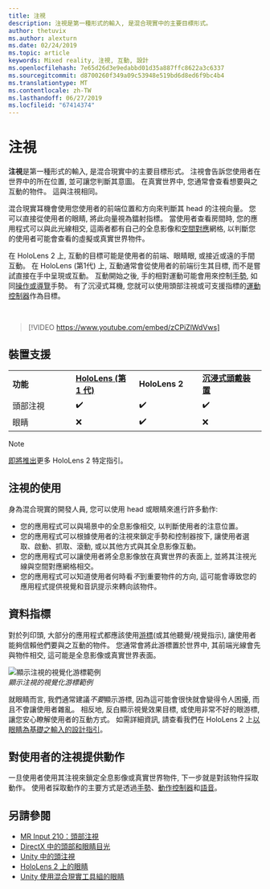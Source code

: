 ```yaml
---
title: 注視
description: 注視是第一種形式的輸入, 是混合現實中的主要目標形式。
author: thetuvix
ms.author: alexturn
ms.date: 02/24/2019
ms.topic: article
keywords: Mixed reality, 注視, 互動, 設計
ms.openlocfilehash: 7e65d26d3e9edabbd01d35a887ffc8622a3c6337
ms.sourcegitcommit: d8700260f349a09c53948e519bd6d8ed6f9bc4b4
ms.translationtype: MT
ms.contentlocale: zh-TW
ms.lasthandoff: 06/27/2019
ms.locfileid: "67414374"
---
```

# <a name="gaze"></a>注視

**注視**是第一種形式的輸入, 是混合現實中的主要目標形式。 注視會告訴您使用者在世界中的所在位置, 並可讓您判斷其意圖。 在真實世界中, 您通常會查看想要與之互動的物件。 這與注視相同。

混合現實耳機會使用您使用者的前端位置和方向來判斷其 head 的注視向量。 您可以直接從使用者的眼睛, 將此向量視為鐳射指標。 當使用者查看房間時, 您的應用程式可以與此光線相交, 這兩者都有自己的全息影像和[空間對應](spatial-mapping.md)網格, 以判斷您的使用者可能會查看的虛擬或真實世界物件。

在 HoloLens 2 上, 互動的目標可能是使用者的前端、眼睛眼, 或接近或遠的手間互動。
在 HoloLens (第1代) 上, 互動通常會從使用者的前端衍生其目標, 而不是嘗試直接在手中呈現或互動。 互動開始之後, 手的相對運動可能會用來控制[手勢](gestures.md), 如同[操作或導覽](gestures.md#composite-gestures)手勢。 有了沉浸式耳機, 您就可以使用頭部注視或可支援指標的[運動控制器](motion-controllers.md)作為目標。

<br>

>[!VIDEO https://www.youtube.com/embed/zCPiZlWdVws]

## <a name="device-support"></a>裝置支援

<table>
    <colgroup>
    <col width="25%" />
    <col width="25%" />
    <col width="25%" />
    <col width="25%" />
    </colgroup>
    <tr>
        <td><strong>功能</strong></td>
        <td><a href="hololens-hardware-details.md"><strong>HoloLens (第 1 代)</strong></a></td>
        <td><strong>HoloLens 2</strong></td>
        <td><a href="immersive-headset-hardware-details.md"><strong>沉浸式頭戴裝置</strong></a></td>
    </tr>
     <tr>
        <td>頭部注視</td>
        <td>✔️</td>
        <td>✔️</td>
        <td>✔️</td>
    </tr>
     <tr>
        <td>眼睛</td>
        <td>❌</td>
        <td>✔️</td>
        <td>❌</td>
    </tr>
</table>

> [!NOTE]
> [即將推出](index.md#news-and-notes)更多 HoloLens 2 特定指引。


## <a name="uses-of-gaze"></a>注視的使用

身為混合現實的開發人員, 您可以使用 head 或眼睛來進行許多動作:
* 您的應用程式可以與場景中的全息影像相交, 以判斷使用者的注意位置。
* 您的應用程式可以根據使用者的注視來鎖定手勢和控制器按下, 讓使用者選取、啟動、抓取、滾動, 或以其他方式與其全息影像互動。
* 您的應用程式可以讓使用者將全息影像放在真實世界的表面上, 並將其注視光線與空間對應網格相交。
* 您的應用程式可以知道使用者何時看*不*到重要物件的方向, 這可能會導致您的應用程式提供視覺和音訊提示來轉向該物件。

## <a name="cursor"></a>資料指標

對於列印頭, 大部分的應用程式都應該使用[游標](cursors.md)(或其他聽覺/視覺指示), 讓使用者能夠信賴他們要與之互動的物件。 您通常會將此游標置於世界中, 其前端光線會先與物件相交, 這可能是全息影像或真實世界表面。

![顯示注視的視覺化游標範例](images/cursor.jpg)<br>
*顯示注視的視覺化游標範例*

就眼睛而言, 我們通常建議*不要*顯示游標, 因為這可能會很快就會變得令人困擾, 而且不會讓使用者雜亂。 相反地, 反白顯示視覺效果目標, 或使用非常不好的眼游標, 讓您安心瞭解使用者的互動方式。 如需詳細資訊, 請查看我們在 HoloLens 2 上[以眼睛為基礎之輸入的設計指引](eye-tracking.md)。

## <a name="giving-action-to-the-users-gaze"></a>對使用者的注視提供動作

一旦使用者使用其注視來鎖定全息影像或真實世界物件, 下一步就是對該物件採取動作。 使用者採取動作的主要方式是透過[手勢](gestures.md)、[動作控制器](motion-controllers.md)和[語音](voice-input.md)。

## <a name="see-also"></a>另請參閱
* [MR Input 210：頭部注視](holograms-210.md)
* [DirectX 中的頭部和眼睛目光](gaze-in-directx.md)
* [Unity 中的頭注視](gaze-in-unity.md)
* [HoloLens 2 上的眼睛](eye-tracking.md)
* [Unity 使用混合現實工具組的眼睛](https://aka.ms/mrtk-eyes)
